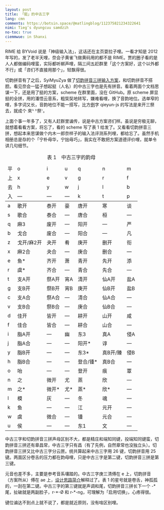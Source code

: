 ```yaml
---
layout: post
title: 「挺」的中古三字
lang: cmn
comments: https://botsin.space/@matlingblog/112375821234322641 
nimi: Tieg’s dyungcuu samdzih
no-toc: true
ciemmwue: in Shanxi
---
```


RIME 给 BYVoid 说是「神级输入法」，这话还在主页耍拉子哩。一看才知是 2012 年写的，发了老半天哩，奈会子黄雀飞做黄码用的都不是 RIME。贾的圈子看的是人人都做编码哩蛮，实际都听梆声哩，隔三间五赶群里「这个方案好，这个以外都不行」或「咨们不直接用那个」，轻飘得很。

切韵拼音有了之后，SyiMyuZya 做了[切韵拼音三拼输入方案](https://github.com/syimyuzya/rime-tupa-sp)，和切韵拼音不搭腔。看见奈会一猛子想起挺（人名）的中古三字也是先有拼音。看着两面个文档思谋一下，还是用了挺的方案，scheme 在群里面，没在 GitHub。原 scheme 屏显挺的全拼，用的潘悟云音系，粗奘奘地转写，嫌难看哩，换了音韵地位。选单窄的哩，多字词又长，音韵地位不能一搭写，比方<u>例</u>字 qieyun-js 的写法是来开三祭去，就成个 <samp>來ᵏ³祭꜄</samp>。

<!--more-->

上面个事一年多了，又有人赶群里谝传，说是中古方案咨们样。虽说是穷极无聊，就想着看看方案，将忘了，看的 scheme 写了表 1 给发了。又看看切韵拼音三拼，想起本来思谋做个内木一郎奈样子的输入法评测系列哩，都给忘了。虽然手机相册总是存的个「宁朴毋华，宁拙毋巧」，我实在不敢把方案道德评价哩，就单令讲几句细节。

<table><caption>表 1　中古三字的韵母</caption><thead><tr><td>平</td><td>o</td><td>i</td><td>u</td><td>q</td><td>n</td><td>m</td></tr><tr><td>上</td><td>x</td><td>e</td><td>v</td><td>g</td><td>r</td><td>f</td></tr><tr><td>去</td><td>h</td><td>y</td><td>w</td><td>j</td><td>l</td><td>b</td></tr><tr><td>入</td><td>—</td><td>—</td><td>—</td><td>k</td><td>t</td><td>p</td></tr></thead><tbody><tr><td>a</td><td>歌开</td><td>泰开</td><td>豪</td><td>唐开</td><td>寒</td><td>谈</td></tr><tr><td>s</td><td>歌合</td><td>泰合</td><td>—</td><td>唐合</td><td>桓</td><td>—</td></tr><tr><td>q</td><td>麻3</td><td>废开</td><td>—</td><td>阳开</td><td>—</td><td>严</td></tr><tr><td>b</td><td>戈合</td><td>废合</td><td>—</td><td>阳合</td><td>—</td><td>凡</td></tr><tr><td>z</td><td>戈开/麻2开</td><td>夬开</td><td>肴</td><td>庚开</td><td>删开</td><td>衔</td></tr><tr><td>x</td><td>麻2合</td><td>夬合</td><td>—</td><td>庚合</td><td>删合</td><td>—</td></tr><tr><td>e</td><td>鱼*</td><td>齐开</td><td>萧</td><td>青开</td><td>先开</td><td>添</td></tr><tr><td>r</td><td>虞*</td><td>齐合</td><td>—</td><td>青合</td><td>先合</td><td>—</td></tr><tr><td>t</td><td>支A开</td><td>祭A开</td><td>宵A</td><td>清开</td><td>仙A开</td><td>盐A</td></tr><tr><td>g</td><td>支B开</td><td>祭B开</td><td>宵B</td><td>庚开</td><td>仙B开</td><td>盐B</td></tr><tr><td>c</td><td>支A合</td><td>祭A合</td><td>—</td><td>清合</td><td>仙A合</td><td>—</td></tr><tr><td>v</td><td>支B合</td><td>祭B合</td><td>—</td><td>庚合</td><td>仙B合</td><td>—</td></tr><tr><td>d</td><td>佳开</td><td>皆开</td><td>—</td><td>耕开</td><td>山开</td><td>咸</td></tr><tr><td>f</td><td>佳合</td><td>皆合</td><td>—</td><td>耕合</td><td>山合</td><td>—</td></tr><tr><td>i</td><td>脂A开</td><td>—</td><td>幽</td><td>东3</td><td>真A</td><td>侵A</td></tr><tr><td>j</td><td>脂A合</td><td>—</td><td>—</td><td>阳开*</td><td>谆</td><td>—</td></tr><tr><td>y</td><td>脂B开</td><td>—</td><td>—</td><td>东3*</td><td>真B开/臻</td><td>侵B</td></tr><tr><td>h</td><td>脂B合</td><td>—</td><td>—</td><td>登合/锺*</td><td>真B合</td><td>—</td></tr><tr><td>o</td><td>咍</td><td>—</td><td>—</td><td>登开</td><td>痕</td><td>覃</td></tr><tr><td>n</td><td>之</td><td>微开</td><td>尤</td><td>蒸</td><td>欣</td><td>—</td></tr><tr><td>m</td><td>之*</td><td>微开*</td><td>尤*</td><td>蒸*</td><td>欣*</td><td>—</td></tr><tr><td>l</td><td>模</td><td>灰</td><td>—</td><td>冬</td><td>魂</td><td>—</td></tr><tr><td>k</td><td>鱼</td><td>—</td><td>—</td><td>江</td><td>元开</td><td>—</td></tr><tr><td>w</td><td>虞</td><td>微合</td><td>—</td><td>锺</td><td>元合</td><td>—</td></tr><tr><td>u</td><td>侯</td><td>—</td><td>—</td><td>东1</td><td>文</td><td>—</td></tr></tbody></table>

中古三字和切韵拼音三拼声母区别不大，都是精庄和端知同键，投端知同键蛮，切韵拼音三拼还有章昌常，中古三字只有昌（有了先例，自然章常也没独立头）。切韵拼音三拼又比中古三字分云匣。统共算起来中古三字用 26 键，切韵拼音用 25 键。两面区分卷舌的压力都在韵母哩，只是中古三字是第二键，切韵拼音三拼是第三键。

元音也差不多，主要是参考音系壤踏的。中古三字庚三清傅在 e 上，切韵拼音（方案所从）傅在 ae 上，[设计思路简介](https://zhuanlan.zhihu.com/p/478751152)解释过了。表 1 的星号就是卷舌，神孤孤的，一刮在第二键。中古三字的第三键就是声调和尾，切韵拼音三拼长下一个 -\* 尾，扯破就是两副脸子，r-\*-Ø 和 r-\*-ng，可理解为「启用切换」，心疼得很。

键位谝达不到点上就不说了，都是就近原则，没有啥区别哩。
